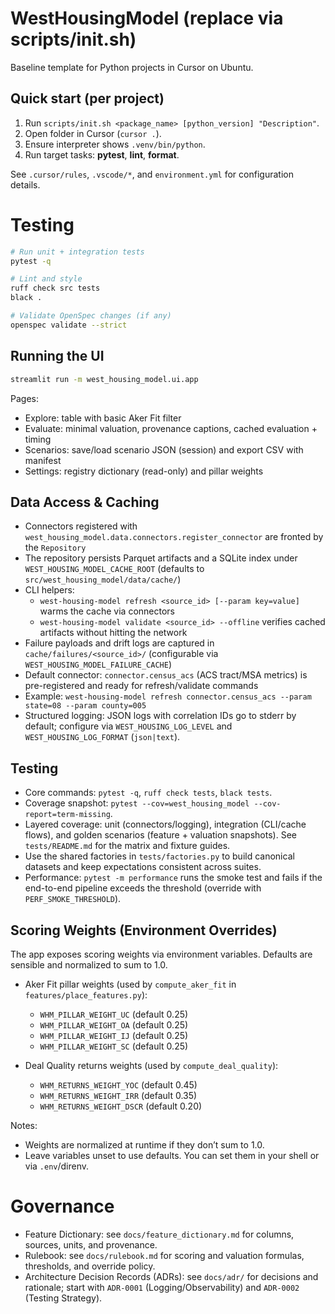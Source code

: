 # WestHousingModel (replace via scripts/init.sh)

Baseline template for Python projects in Cursor on Ubuntu.

## Quick start (per project)

1. Run `scripts/init.sh <package_name> [python_version] "Description"`.
2. Open folder in Cursor (`cursor .`).
3. Ensure interpreter shows `.venv/bin/python`.
4. Run target tasks: **pytest**, **lint**, **format**.

See `.cursor/rules`, `.vscode/*`, and `environment.yml` for configuration details.

# Testing

```bash
# Run unit + integration tests
pytest -q

# Lint and style
ruff check src tests
black .

# Validate OpenSpec changes (if any)
openspec validate --strict
```

## Running the UI

```bash
streamlit run -m west_housing_model.ui.app
```

Pages:

- Explore: table with basic Aker Fit filter
- Evaluate: minimal valuation, provenance captions, cached evaluation + timing
- Scenarios: save/load scenario JSON (session) and export CSV with manifest
- Settings: registry dictionary (read-only) and pillar weights

## Data Access & Caching

- Connectors registered with `west_housing_model.data.connectors.register_connector` are fronted by the `Repository`
- The repository persists Parquet artifacts and a SQLite index under `WEST_HOUSING_MODEL_CACHE_ROOT` (defaults to `src/west_housing_model/data/cache/`)
- CLI helpers:
  - `west-housing-model refresh <source_id> [--param key=value]` warms the cache via connectors
  - `west-housing-model validate <source_id> --offline` verifies cached artifacts without hitting the network
- Failure payloads and drift logs are captured in `cache/failures/<source_id>/` (configurable via `WEST_HOUSING_MODEL_FAILURE_CACHE`)
- Default connector: `connector.census_acs` (ACS tract/MSA metrics) is pre-registered and ready for refresh/validate commands
- Example: `west-housing-model refresh connector.census_acs --param state=08 --param county=005`
- Structured logging: JSON logs with correlation IDs go to stderr by default; configure via `WEST_HOUSING_LOG_LEVEL` and `WEST_HOUSING_LOG_FORMAT` (`json|text`).

## Testing

- Core commands: `pytest -q`, `ruff check tests`, `black tests`.
- Coverage snapshot: `pytest --cov=west_housing_model --cov-report=term-missing`.
- Layered coverage: unit (connectors/logging), integration (CLI/cache flows), and golden scenarios (feature + valuation snapshots). See `tests/README.md` for the matrix and fixture guides.
- Use the shared factories in `tests/factories.py` to build canonical datasets and keep expectations consistent across suites.
- Performance: `pytest -m performance` runs the smoke test and fails if the end-to-end pipeline exceeds the threshold (override with `PERF_SMOKE_THRESHOLD`).

## Scoring Weights (Environment Overrides)

The app exposes scoring weights via environment variables. Defaults are sensible and normalized to sum to 1.0.

- Aker Fit pillar weights (used by `compute_aker_fit` in `features/place_features.py`):
  - `WHM_PILLAR_WEIGHT_UC` (default 0.25)
  - `WHM_PILLAR_WEIGHT_OA` (default 0.25)
  - `WHM_PILLAR_WEIGHT_IJ` (default 0.25)
  - `WHM_PILLAR_WEIGHT_SC` (default 0.25)

- Deal Quality returns weights (used by `compute_deal_quality`):
  - `WHM_RETURNS_WEIGHT_YOC` (default 0.45)
  - `WHM_RETURNS_WEIGHT_IRR` (default 0.35)
  - `WHM_RETURNS_WEIGHT_DSCR` (default 0.20)

Notes:

- Weights are normalized at runtime if they don’t sum to 1.0.
- Leave variables unset to use defaults. You can set them in your shell or via `.env`/direnv.

# Governance

- Feature Dictionary: see `docs/feature_dictionary.md` for columns, sources, units, and provenance.
- Rulebook: see `docs/rulebook.md` for scoring and valuation formulas, thresholds, and override policy.
- Architecture Decision Records (ADRs): see `docs/adr/` for decisions and rationale; start with `ADR-0001` (Logging/Observability) and `ADR-0002` (Testing Strategy).
